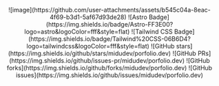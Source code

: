 

<div align="center">
<a href="https://sayyiazizii.github.io/">
</a>
<p></p>
</div>

<div align="center">
![image](https://github.com/user-attachments/assets/b545c04a-8eac-4f69-b3d1-5af67d93de28)
![Astro Badge](https://img.shields.io/badge/Astro-FF3E00?logo=astro&logoColor=fff&style=flat)
![Tailwind CSS Badge](https://img.shields.io/badge/Tailwind%20CSS-06B6D4?logo=tailwindcss&logoColor=fff&style=flat)
![GitHub stars](https://img.shields.io/github/stars/midudev/porfolio.dev)
![GitHub PRs](https://img.shields.io/github/issues-pr/midudev/porfolio.dev)
![GitHub forks](https://img.shields.io/github/forks/midudev/porfolio.dev)
![GitHub issues](https://img.shields.io/github/issues/midudev/porfolio.dev)

</div>

<p></p>
